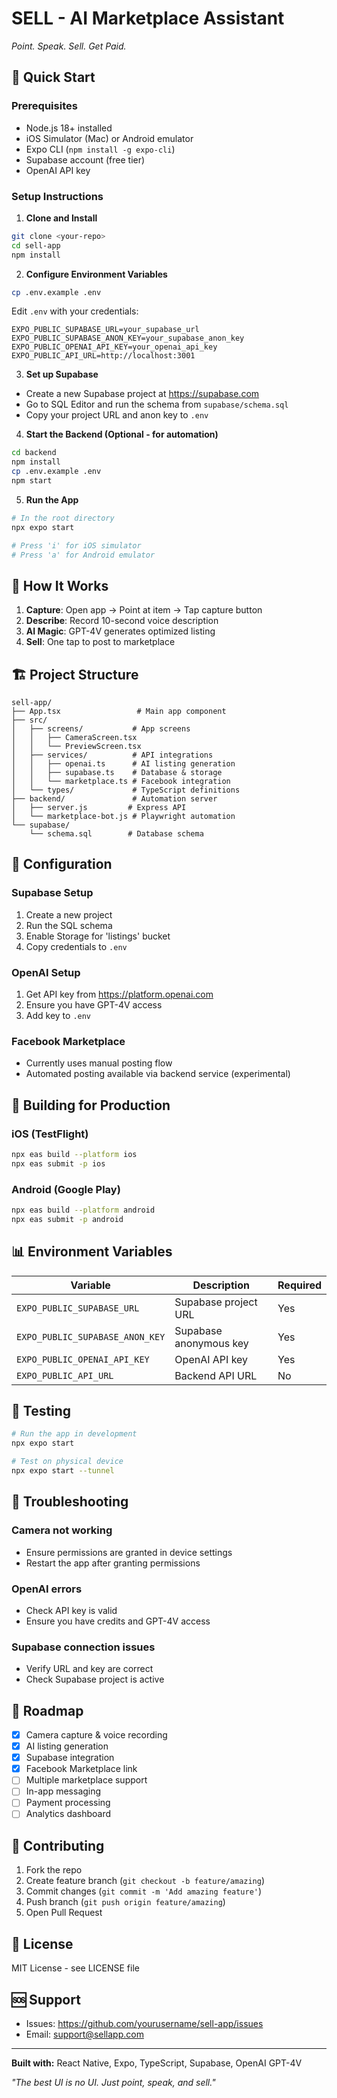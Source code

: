 # SELL - AI Marketplace Assistant

*Point. Speak. Sell. Get Paid.*

## 🚀 Quick Start

### Prerequisites
- Node.js 18+ installed
- iOS Simulator (Mac) or Android emulator
- Expo CLI (`npm install -g expo-cli`)
- Supabase account (free tier)
- OpenAI API key

### Setup Instructions

1. **Clone and Install**
```bash
git clone <your-repo>
cd sell-app
npm install
```

2. **Configure Environment Variables**
```bash
cp .env.example .env
```

Edit `.env` with your credentials:
```
EXPO_PUBLIC_SUPABASE_URL=your_supabase_url
EXPO_PUBLIC_SUPABASE_ANON_KEY=your_supabase_anon_key
EXPO_PUBLIC_OPENAI_API_KEY=your_openai_api_key
EXPO_PUBLIC_API_URL=http://localhost:3001
```

3. **Set up Supabase**
- Create a new Supabase project at https://supabase.com
- Go to SQL Editor and run the schema from `supabase/schema.sql`
- Copy your project URL and anon key to `.env`

4. **Start the Backend (Optional - for automation)**
```bash
cd backend
npm install
cp .env.example .env
npm start
```

5. **Run the App**
```bash
# In the root directory
npx expo start

# Press 'i' for iOS simulator
# Press 'a' for Android emulator
```

## 📱 How It Works

1. **Capture**: Open app → Point at item → Tap capture button
2. **Describe**: Record 10-second voice description
3. **AI Magic**: GPT-4V generates optimized listing
4. **Sell**: One tap to post to marketplace

## 🏗️ Project Structure

```
sell-app/
├── App.tsx                 # Main app component
├── src/
│   ├── screens/           # App screens
│   │   ├── CameraScreen.tsx
│   │   └── PreviewScreen.tsx
│   ├── services/          # API integrations
│   │   ├── openai.ts      # AI listing generation
│   │   ├── supabase.ts    # Database & storage
│   │   └── marketplace.ts # Facebook integration
│   └── types/             # TypeScript definitions
├── backend/               # Automation server
│   ├── server.js         # Express API
│   └── marketplace-bot.js # Playwright automation
└── supabase/
    └── schema.sql        # Database schema
```

## 🔧 Configuration

### Supabase Setup
1. Create a new project
2. Run the SQL schema
3. Enable Storage for 'listings' bucket
4. Copy credentials to `.env`

### OpenAI Setup
1. Get API key from https://platform.openai.com
2. Ensure you have GPT-4V access
3. Add key to `.env`

### Facebook Marketplace
- Currently uses manual posting flow
- Automated posting available via backend service (experimental)

## 🚢 Building for Production

### iOS (TestFlight)
```bash
npx eas build --platform ios
npx eas submit -p ios
```

### Android (Google Play)
```bash
npx eas build --platform android
npx eas submit -p android
```

## 📊 Environment Variables

| Variable | Description | Required |
|----------|-------------|----------|
| `EXPO_PUBLIC_SUPABASE_URL` | Supabase project URL | Yes |
| `EXPO_PUBLIC_SUPABASE_ANON_KEY` | Supabase anonymous key | Yes |
| `EXPO_PUBLIC_OPENAI_API_KEY` | OpenAI API key | Yes |
| `EXPO_PUBLIC_API_URL` | Backend API URL | No |

## 🧪 Testing

```bash
# Run the app in development
npx expo start

# Test on physical device
npx expo start --tunnel
```

## 🐛 Troubleshooting

### Camera not working
- Ensure permissions are granted in device settings
- Restart the app after granting permissions

### OpenAI errors
- Check API key is valid
- Ensure you have credits and GPT-4V access

### Supabase connection issues
- Verify URL and key are correct
- Check Supabase project is active

## 📝 Roadmap

- [x] Camera capture & voice recording
- [x] AI listing generation
- [x] Supabase integration
- [x] Facebook Marketplace link
- [ ] Multiple marketplace support
- [ ] In-app messaging
- [ ] Payment processing
- [ ] Analytics dashboard

## 🤝 Contributing

1. Fork the repo
2. Create feature branch (`git checkout -b feature/amazing`)
3. Commit changes (`git commit -m 'Add amazing feature'`)
4. Push branch (`git push origin feature/amazing`)
5. Open Pull Request

## 📄 License

MIT License - see LICENSE file

## 🆘 Support

- Issues: https://github.com/yourusername/sell-app/issues
- Email: support@sellapp.com

---

**Built with:** React Native, Expo, TypeScript, Supabase, OpenAI GPT-4V

*"The best UI is no UI. Just point, speak, and sell."*